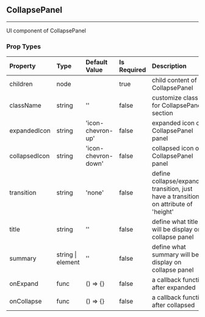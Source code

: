 ## CollapsePanel 
---
UI component of CollapsePanel

### Prop Types
Property | Type | Default Value | Is Required | Description
:--- | :--- | :--- | :--- | :---
children|node|&ensp;|true|child content of CollapsePanel
className|string|''|false|customize class for CollapsePanel section
expandedIcon|string|'icon-chevron-up'|false|expanded icon of CollapsePanel panel
collapsedIcon|string|'icon-chevron-down'|false|collapsed icon of CollapsePanel panel
transition|string|'none'|false|define collapse/expanded transition, just have a transition on attribute of 'height'
title|string|''|false|define what title will be display on collapse panel
summary|string &#124; element|''|false|define what summary will be display on collapse panel
onExpand|func|() => {}|false|a callback function after expanded
onCollapse|func|() => {}|false|a callback function after collapsed